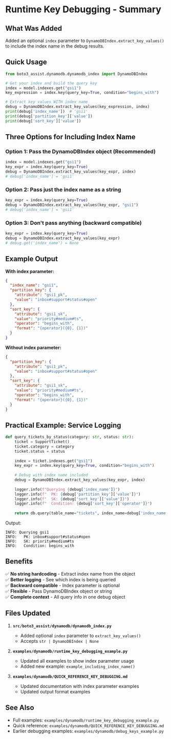 # Runtime Key Debugging - Summary

## What Was Added

Added an optional `index` parameter to `DynamoDBIndex.extract_key_values()` to include the index name in the debug results.

## Quick Usage

```python
from boto3_assist.dynamodb.dynamodb_index import DynamoDBIndex

# Get your index and build the query key
index = model.indexes.get("gsi1")
key_expression = index.key(query_key=True, condition="begins_with")

# Extract key values WITH index name
debug = DynamoDBIndex.extract_key_values(key_expression, index)
print(debug['index_name'])  # 'gsi1'
print(debug['partition_key']['value'])
print(debug['sort_key']['value'])
```

## Three Options for Including Index Name

### Option 1: Pass the DynamoDBIndex object (Recommended)
```python
index = model.indexes.get("gsi1")
key_expr = index.key(query_key=True)
debug = DynamoDBIndex.extract_key_values(key_expr, index)
# debug['index_name'] = 'gsi1'
```

### Option 2: Pass just the index name as a string
```python
key_expr = index.key(query_key=True)
debug = DynamoDBIndex.extract_key_values(key_expr, "gsi1")
# debug['index_name'] = 'gsi1'
```

### Option 3: Don't pass anything (backward compatible)
```python
key_expr = index.key(query_key=True)
debug = DynamoDBIndex.extract_key_values(key_expr)
# debug.get('index_name') = None
```

## Example Output

**With index parameter:**
```json
{
  "index_name": "gsi1",
  "partition_key": {
    "attribute": "gsi1_pk",
    "value": "inbox#support#status#open"
  },
  "sort_key": {
    "attribute": "gsi1_sk",
    "value": "priority#medium#ts",
    "operator": "begins_with",
    "format": "{operator}({0}, {1})"
  }
}
```

**Without index parameter:**
```json
{
  "partition_key": {
    "attribute": "gsi1_pk",
    "value": "inbox#support#status#open"
  },
  "sort_key": {
    "attribute": "gsi1_sk",
    "value": "priority#medium#ts",
    "operator": "begins_with",
    "format": "{operator}({0}, {1})"
  }
}
```

## Practical Example: Service Logging

```python
def query_tickets_by_status(category: str, status: str):
    ticket = SupportTicket()
    ticket.category = category
    ticket.status = status
    
    index = ticket.indexes.get("gsi1")
    key_expr = index.key(query_key=True, condition="begins_with")
    
    # Debug with index name included
    debug = DynamoDBIndex.extract_key_values(key_expr, index)
    
    logger.info(f"Querying {debug['index_name']}")
    logger.info(f"  PK: {debug['partition_key']['value']}")
    logger.info(f"  SK: {debug['sort_key']['value']}")
    logger.info(f"  Condition: {debug['sort_key']['operator']}")
    
    return db.query(table_name="tickets", index_name=debug['index_name'], key=key_expr)
```

Output:
```
INFO: Querying gsi1
INFO:   PK: inbox#support#status#open
INFO:   SK: priority#medium#ts
INFO:   Condition: begins_with
```

## Benefits

✅ **No string hardcoding** - Extract index name from the object  
✅ **Better logging** - See which index is being queried  
✅ **Backward compatible** - Index parameter is optional  
✅ **Flexible** - Pass DynamoDBIndex object or string  
✅ **Complete context** - All query info in one debug object

## Files Updated

1. **`src/boto3_assist/dynamodb/dynamodb_index.py`**
   - Added optional `index` parameter to `extract_key_values()`
   - Accepts `str | DynamoDBIndex | None`

2. **`examples/dynamodb/runtime_key_debugging_example.py`**
   - Updated all examples to show index parameter usage
   - Added new example: `example_including_index_name()`

3. **`examples/dynamodb/QUICK_REFERENCE_KEY_DEBUGGING.md`**
   - Updated documentation with index parameter examples
   - Updated output format examples

## See Also

- Full examples: `examples/dynamodb/runtime_key_debugging_example.py`
- Quick reference: `examples/dynamodb/QUICK_REFERENCE_KEY_DEBUGGING.md`
- Earlier debugging examples: `examples/dynamodb/debug_keys_example.py`
